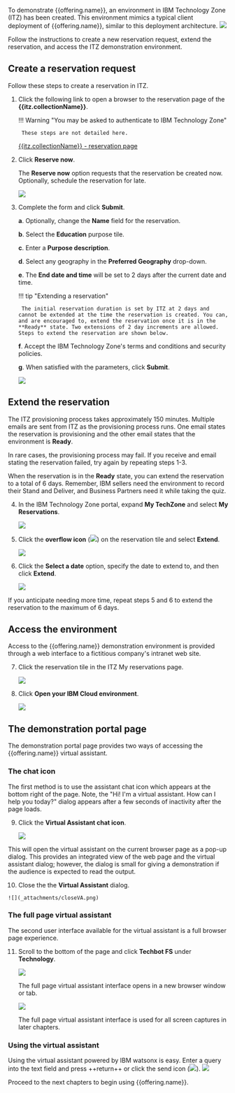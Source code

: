 To demonstrate {{offering.name}}, an environment in IBM Technology Zone (ITZ) has been created. This environment mimics  a typical client deployment of {{offering.name}}, similar to this deployment architecture.
    ![](_attachments/architecture.png)

Follow the instructions to create a new reservation request, extend the reservation, and access the ITZ demonstration environment.

## Create a reservation request
Follow these steps to create a reservation in ITZ.

1. Click the following link to open a browser to the reservation page of the **{{itz.collectionName}}**.

    !!! Warning "You may be asked to authenticate to IBM Technology Zone"

        These steps are not detailed here.

    <a href="{{itz.environment}}" target="_blank">{{itz.collectionName}} - reservation page</a>

2. Click **Reserve now**.

    The **Reserve now** option requests that the reservation be created now. Optionally, schedule the reservation for late.

    ![](_attachments/itzRSVPReserveNow.png)

3. Complete the form and click **Submit**.

    **a**. Optionally, change the **Name** field for the reservation.

    **b**. Select the **Education** purpose tile.

    **c**. Enter a **Purpose description**.

    **d**. Select any geography in the **Preferred Geography** drop-down.

    **e**. The **End date and time** will be set to 2 days after the current date and time.

    !!! tip "Extending a reservation"

        The initial reservation duration is set by ITZ at 2 days and cannot be extended at the time the reservation is created. You can, and are encouraged to, extend the reservation once it is in the **Ready** state. Two extensions of 2 day increments are allowed. Steps to extend the reservation are shown below.

    **f**. Accept the IBM Technology Zone's terms and conditions and security policies.

    **g**. When satisfied with the parameters, click **Submit**.

    ![](_attachments/itzRSVPReservationPage.png)

## Extend the reservation
The ITZ provisioning process takes approximately 150 minutes. Multiple emails are sent from ITZ as the provisioning process runs. One email states the reservation is provisioning and the other email states that the environment is **Ready**. 

In rare cases, the provisioning process may fail. If you receive and email stating the reservation failed, try again by repeating steps 1-3.

When the reservation is in the **Ready** state, you can extend the reservation to a total of 6 days. Remember, IBM sellers need the environment to record their Stand and Deliver, and Business Partners need it while taking the quiz.

4. In the IBM Technology Zone portal, expand **My TechZone** and select **My Reservations**.

    ![](_attachments/itzMyReservations.png)

5. Click the **overflow icon** (![](_attachments/overflowIcon.png)) on the reservation tile and select **Extend**.

    ![](_attachments/itzExtendMenu.png)

6. Click the **Select a date** option, specify the date to extend to, and then click **Extend**.

    ![](_attachments/itzExtendRsvp.png)

If you anticipate needing more time, repeat steps 5 and 6 to extend the reservation to the maximum of 6 days.

## Access the environment
Access to the {{offering.name}} demonstration environment is provided through a web interface to a fictitious company's intranet web site.

7. Click the reservation tile in the ITZ My reservations page.

    ![](_attachments/itzRSVPTile.png)

8. Click **Open your IBM Cloud environment**.

    ![](_attachments/itzRSVPOpenEnvironment.png)

## The demonstration portal page
The demonstration portal page provides two ways of accessing the {{offering.name}} virtual assistant. 

### The chat icon
The first method is to use the assistant chat icon which appears at the bottom right of the page. Note, the "Hi! I'm a virtual assistant. How can I help you today?" dialog appears after a few seconds of inactivity after the page loads.

9. Click the **Virtual Assistant chat icon**.

    ![](_attachments/chatIcon.png)

This will open the virtual assistant on the current browser page as a pop-up dialog. This provides an integrated view of the web page and the virtual assistant dialog; however, the dialog is small for giving a demonstration if the audience is expected to read the output.

10.  Close the the **Virtual Assistant** dialog.

    ![](_attachments/closeVA.png)

### The full page virtual assistant
The second user interface available for the virtual assistant is a full browser page experience.

11. Scroll to the bottom of the page and click **Techbot FS** under **Technology**.

    ![](_attachments/techBotFS.png)

    The full page virtual assistant interface opens in a new browser window or tab.

    ![](_attachments/fullpageTechBotFS.png)

    The full page virtual assistant interface is used for all screen captures in later chapters.

### Using the virtual assistant
Using the virtual assistant powered by IBM watsonx is easy. Enter a query into the text field and press ++return++ or click the send icon (![](_attachments/sendIcon.png)).
    ![](_attachments/enterQuery.png)

Proceed to the next chapters to begin using {{offering.name}}.